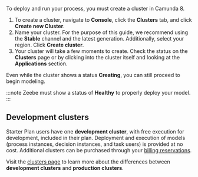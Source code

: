 ---
---

To deploy and run your process, you must create a cluster in Camunda 8.

1. To create a cluster, navigate to **Console**, click the **Clusters** tab, and click **Create new Cluster**.
2. Name your cluster. For the purpose of this guide, we recommend using the **Stable** channel and the latest generation. Additionally, select your region. Click **Create cluster**.
3. Your cluster will take a few moments to create. Check the status on the **Clusters** page or by clicking into the cluster itself and looking at the **Applications** section.

Even while the cluster shows a status **Creating**, you can still proceed to begin modeling.

:::note
Zeebe must show a status of **Healthy** to properly deploy your model.
:::

## Development clusters

Starter Plan users have one **development cluster**, with free execution for development, included in their plan.
Deployment and execution of models (process instances, decision instances, and task users) is provided at no cost.
Additional clusters can be purchased through your [billing reservations](/components/console/manage-plan/update-billing-reservations.md).

Visit the [clusters page](/components/concepts/clusters.md) to learn more about the differences between **development clusters** and **production clusters**.

<!--- I updated this, but do we need it anymore? Can this be removed? -->
